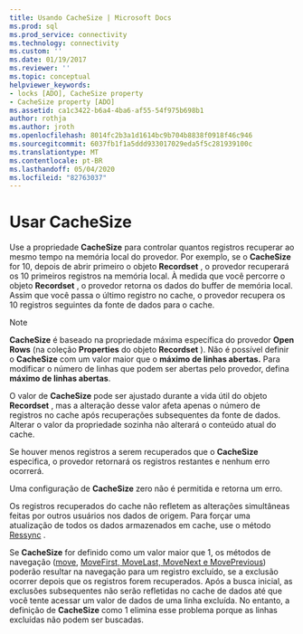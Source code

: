 ```yaml
---
title: Usando CacheSize | Microsoft Docs
ms.prod: sql
ms.prod_service: connectivity
ms.technology: connectivity
ms.custom: ''
ms.date: 01/19/2017
ms.reviewer: ''
ms.topic: conceptual
helpviewer_keywords:
- locks [ADO], CacheSize property
- CacheSize property [ADO]
ms.assetid: ca1c3422-b6a4-4ba6-af55-54f975b698b1
author: rothja
ms.author: jroth
ms.openlocfilehash: 8014fc2b3a1d1614bc9b704b8838f0918f46c946
ms.sourcegitcommit: 6037fb1f1a5ddd933017029eda5f5c281939100c
ms.translationtype: MT
ms.contentlocale: pt-BR
ms.lasthandoff: 05/04/2020
ms.locfileid: "82763037"
---
```

# <a name="using-cachesize"></a>Usar CacheSize
Use a propriedade **CacheSize** para controlar quantos registros recuperar ao mesmo tempo na memória local do provedor. Por exemplo, se o **CacheSize** for 10, depois de abrir primeiro o objeto **Recordset** , o provedor recuperará os 10 primeiros registros na memória local. À medida que você percorre o objeto **Recordset** , o provedor retorna os dados do buffer de memória local. Assim que você passa o último registro no cache, o provedor recupera os 10 registros seguintes da fonte de dados para o cache.  
  
> [!NOTE]
>  **CacheSize** é baseado na propriedade máxima específica do provedor **Open Rows** (na coleção **Properties** do objeto **Recordset** ). Não é possível definir o **CacheSize** com um valor maior que o **máximo de linhas abertas.** Para modificar o número de linhas que podem ser abertas pelo provedor, defina **máximo de linhas abertas**.  
  
 O valor de **CacheSize** pode ser ajustado durante a vida útil do objeto **Recordset** , mas a alteração desse valor afeta apenas o número de registros no cache após recuperações subsequentes da fonte de dados. Alterar o valor da propriedade sozinha não alterará o conteúdo atual do cache.  
  
 Se houver menos registros a serem recuperados que o **CacheSize** especifica, o provedor retornará os registros restantes e nenhum erro ocorrerá.  
  
 Uma configuração de **CacheSize** zero não é permitida e retorna um erro.  
  
 Os registros recuperados do cache não refletem as alterações simultâneas feitas por outros usuários nos dados de origem. Para forçar uma atualização de todos os dados armazenados em cache, use o método [Ressync](../../../ado/reference/ado-api/resync-method.md) .  
  
 Se **CacheSize** for definido como um valor maior que 1, os métodos de navegação ([move](../../../ado/reference/ado-api/move-method-ado.md), [MoveFirst, MoveLast, MoveNext e MovePrevious](../../../ado/reference/ado-api/movefirst-movelast-movenext-and-moveprevious-methods-ado.md)) poderão resultar na navegação para um registro excluído, se a exclusão ocorrer depois que os registros forem recuperados. Após a busca inicial, as exclusões subsequentes não serão refletidas no cache de dados até que você tente acessar um valor de dados de uma linha excluída. No entanto, a definição de **CacheSize** como 1 elimina esse problema porque as linhas excluídas não podem ser buscadas.
